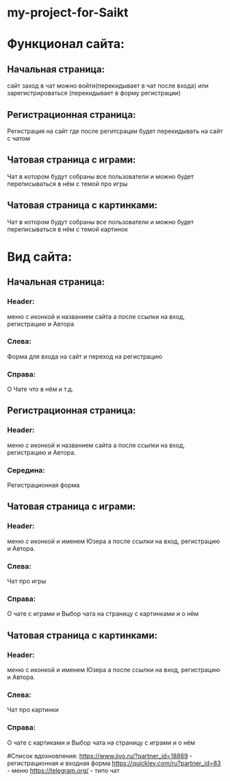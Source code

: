 # my-project-for-Saikt
# Функционал сайта:
## Начальная страница:
сайт заход в чат можно войти(перекидывает в чат после входа) или зарегистрироваться (перекидывает в форму регистрации)
## Регистрационная страница:
Регистрация на сайт где после регитсрации будет перекидывать на сайт с чатом
## Чатовая страница с играми:
Чат в котором будут собраны все пользователи и можно будет переписываться в нём с темой про игры
## Чатовая страница с картинками:
Чат в котором будут собраны все пользователи и можно будет переписываться в нём с темой картинок
# Вид сайта:
## Начальная страница:
### Header:
меню с иконкой и названием сайта а после ссылки на вход, регистрацию и Автора
### Слева: 
Форма для входа на сайт и переход на регистрацию
### Cправа:
О Чате что в нём и т.д.
## Регистрационная страница:
### Header:
меню с иконкой и названием сайта а после ссылки на вход, регистрацию и Автора.
### Середина:
Регистрационная форма
## Чатовая страница с играми:
### Header:
меню с иконкой и именем Юзера а после ссылки на вход, регистрацию и Автора.
### Слева:
Чат про игры
### Cправа:
О чате с играми и Выбор чата на страницу с картинками и о нём 
## Чатовая страница с картинками:
### Header:
меню с иконкой и именем Юзера а после ссылки на вход, регистрацию и Автора.
### Слева:
Чат про картинки
### Cправа:
О чате с картиками и Выбор чата на страницу с играми и о нём 

#Список вдохновления:
https://www.jivo.ru/?partner_id=18869 - регистрационная и входная форма
https://quickley.com/ru?partner_id=83 - меню 
https://telegram.org/ - типо чат
